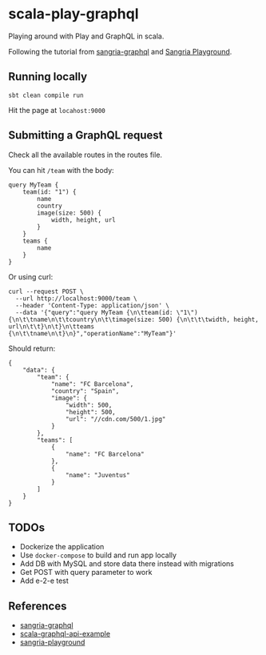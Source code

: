 # scala-play-graphql
Playing around with Play and GraphQL in scala.

Following the tutorial from [sangria-graphql](https://sangria-graphql.github.io/getting-started/)
and [Sangria Playground](https://github.com/sangria-graphql/sangria-playground).


## Running locally

```
sbt clean compile run
```

Hit the page at `locahost:9000`

## Submitting a GraphQL request

Check all the available routes in the routes file.

You can hit `/team` with the body:
```
query MyTeam {
    team(id: "1") {
        name
        country
        image(size: 500) {
            width, height, url
        }
    }
    teams {
        name
    }
}
```

Or using curl:
```
curl --request POST \
  --url http://localhost:9000/team \
  --header 'Content-Type: application/json' \
  --data '{"query":"query MyTeam {\n\tteam(id: \"1\") {\n\t\tname\n\t\tcountry\n\t\timage(size: 500) {\n\t\t\twidth, height, url\n\t\t}\n\t}\n\tteams {\n\t\tname\n\t}\n}","operationName":"MyTeam"}'
```

Should return:
```
{
	"data": {
		"team": {
			"name": "FC Barcelona",
			"country": "Spain",
			"image": {
				"width": 500,
				"height": 500,
				"url": "//cdn.com/500/1.jpg"
			}
		},
		"teams": [
			{
				"name": "FC Barcelona"
			},
			{
				"name": "Juventus"
			}
		]
	}
}
```

## TODOs
- Dockerize the application
- Use `docker-compose` to build and run app locally
- Add DB with MySQL and store data there instead with migrations
- Get POST with query parameter to work
- Add e-2-e test

## References
- [sangria-graphql](https://sangria-graphql.github.io/getting-started/)
- [scala-graphql-api-example](https://sysgears.com/articles/how-to-create-a-graphql-api-with-scala-and-sangria/)
- [sangria-playground](https://github.com/sangria-graphql/sangria-playground)